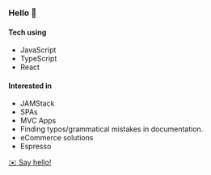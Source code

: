 ### Hello 👋

#### Tech using
- JavaScript
- TypeScript
- React

#### Interested in
- JAMStack
- SPAs
- MVC Apps
- Finding typos/grammatical mistakes in documentation.
- eCommerce solutions
- Espresso

[:envelope: Say hello!](mailto:hello@calebfetzer.me)
